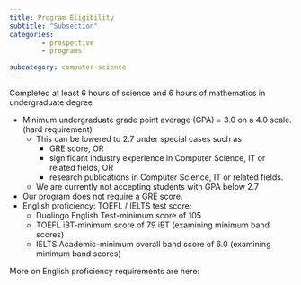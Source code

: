 ```yaml
---
title: Program Eligibility
subtitle: "Subsection"
categories: 
        - prospective
        - programs

subcategory: computer-science
---
```

Completed at least 6 hours of science and 6 hours of mathematics in undergraduate degree 
- Minimum undergraduate grade point average (GPA) = 3.0 on a 4.0 scale. (hard requirement)
  -	This can be lowered to 2.7 under special cases such as 
      - GRE score, OR 
      - significant industry experience in Computer Science, IT or related fields, OR 
      - research publications in Computer Science, IT or related fields.
  -	We are currently not accepting students with GPA below 2.7
- Our program does not require a GRE score.
- English proficiency: TOEFL / IELTS test score:
  - Duolingo English Test-minimum score of 105
  - TOEFL iBT-minimum score of 79 iBT (examining minimum band scores)
  - IELTS Academic-minimum overall band score of 6.0 (examining minimum band scores)


More on English proficiency requirements are here:
<a href="https://semo.edu/international/admissions/grad.html#grad-english" target="blank"></a>





